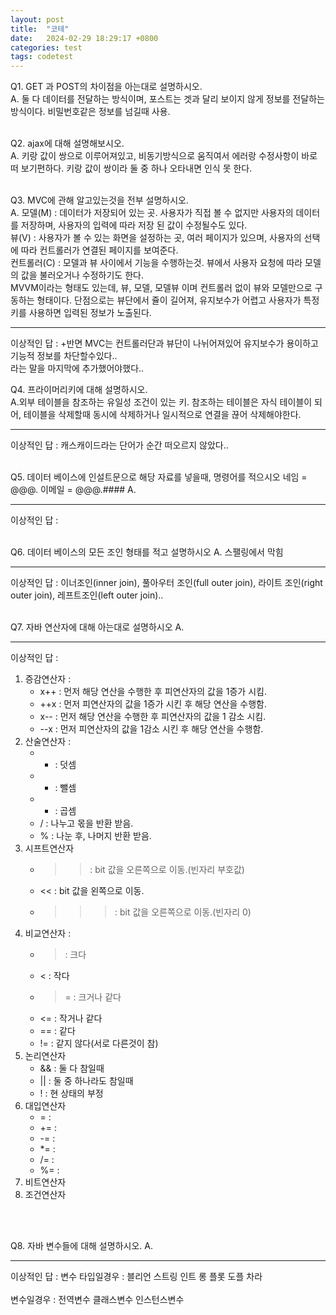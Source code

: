 ```yaml
---
layout: post
title:  "코테"
date:   2024-02-29 18:29:17 +0800
categories: test
tags: codetest
---
```



Q1. GET 과 POST의 차이점을 아는대로 설명하시오.
<br>
A. 둘 다 데이터를 전달하는 방식이며, 포스트는 겟과 달리 보이지 않게 정보를 전달하는 방식이다. 비밀번호같은 정보를 넘길때 사용.
<br>
<br>



Q2. ajax에 대해 설명해보시오.
<br>
A. 키랑 값이 쌍으로 이루어져있고, 비동기방식으로 움직여서 에러랑 수정사항이 바로 떠 보기편하다.
키랑 값이 쌍이라 둘 중 하나 오타내면 인식 못 한다.
<br>
<br>


Q3. MVC에 관해 알고있는것을 전부 설명하시오.
<br>
A.
모델(M) : 데이터가 저장되어 있는 곳. 사용자가 직접 볼 수 없지만 사용자의 데이터를 저장하며, 사용자의 입력에 따라 저장 된 값이 수정될수도 있다.
<br>
뷰(V) : 사용자가 볼 수 있는 화면을 설정하는 곳, 여러 페이지가 있으며, 사용자의 선택에 따라 컨트롤러가 연결된 페이지를 보여준다.
<br>
컨트롤러(C) : 모델과 뷰 사이에서 기능을 수행하는것. 뷰에서 사용자 요청에 따라 모델의 값을 불러오거나 수정하기도 한다.
<br>
MVVM이라는 형태도 있는데, 뷰, 모델, 모델뷰 이며 컨트롤러 없이 뷰와 모델만으로 구동하는 형태이다.
단점으로는 뷰단에서 쥴이 길어져, 유지보수가 어렵고 사용자가 특정 키를 사용하면 입력된 정보가 노출된다. 
___
이상적인 답 : +반면 MVC는 컨트롤러단과 뷰단이 나뉘어져있어 유지보수가 용이하고 기능적 정보를 차단할수있다.. 
<br>
라는 말을 마지막에 추가했어야했다..


Q4. 프라이머리키에 대해 설명하시오.
<br>
A.외부 테이블을 참조하는 유일성 조건이 있는 키.
참조하는 테이블은 자식 테이블이 되어, 테이블을 삭제할때 동시에 삭제하거나 일시적으로 연결을 끊어 삭제해야한다.
___
이상적인 답 : 캐스캐이드라는 단어가 순간 떠오르지 않았다..
<br>
<br>

Q5. 데이터 베이스에 인설트문으로 해당 자료를 넣을때, 명령어를 적으시오 네임 = @@@.
이메일 = @@@.####
A.
___
이상적인 답 : 
<br>
<br>

Q6. 데이터 베이스의 모든 조인 형태를 적고 설명하시오
A. 스팰링에서 막힘
___
이상적인 답 : 이너조인(inner join), 풀아우터 조인(full outer join), 라이트 조인(right outer join), 레프트조인(left outer join)..
<br>
<br>


Q7. 자바 연산자에 대해 아는대로 설명하시오
A.
___
이상적인 답 : 
<br>
1. 증감연산자 :
    * x++ : 먼저 해당 연산을 수행한 후 피연산자의 값을 1증가 시킴.
    * ++x : 먼저 피연산자의 값을 1증가 시킨 후 해당 연산을 수행함.
    * x-- : 먼저 해당 연산을 수행한 후 피연산자의 값을 1 감소 시킴.
    * --x : 먼저 피연산자의 값을 1감소 시킨 후 해당 연산을 수행함.
1. 산술연산자 :
    * + : 덧셈
    * - : 뺄셈
    * * : 곱셈
    * / : 나누고 몫을 반환 받음.
    * % : 나눈 후, 나머지 반환 받음.
1. 시프트연산자
    * >> : bit 값을 오른쪽으로 이동.(빈자리 부호값)
    * << : bit 값을 왼쪽으로 이동.
    * >>> : bit 값을 오른쪽으로 이동.(빈자리 0)
1. 비교연산자 :
    * > : 크다
    * < : 작다
    * >= : 크거나 같다
    * <= : 작거나 같다
    * == : 같다
    * != : 같지 않다(서로 다른것이 참)
1. 논리연산자
    * && : 둘 다 참일때
    * || : 둘 중 하나라도 참일때
    * ! : 현 상태의 부정
1. 대입연산자
    * = : 
    * += : 
    * -= : 
    * *= : 
    * /= : 
    * %= : 
1. 비트연산자
1. 조건연산자
<br>
<br>

Q8. 자바 변수들에 대해 설명하시오.
A.
___
이상적인 답 : 
변수 타입일경우 : 블리언 스트링 인트 롱 플롯 도플 차라  
<br>
변수일경우 : 전역변수 클래스변수 인스턴스변수



